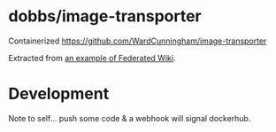 # dobbs/image-transporter

Containerized https://github.com/WardCunningham/image-transporter

Extracted from [an example of Federated Wiki].

[an example of Federated Wiki]: https://github.com/dobbs/wiki-example-tls-friends#readme

# Development

Note to self... push some code & a webhook will signal dockerhub.
